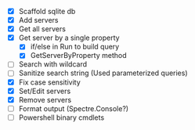 - [x] Scaffold sqlite db
- [x] Add servers
- [x] Get all servers
- [x] Get server by a single property
    - [x] if/else in Run to build query
    - [x] GetServerByProperty method
- [ ] Search with wildcard
- [ ] Sanitize search string (Used parameterized queries)
- [x] Fix case sensitivity
- [x] Set/Edit servers
- [x] Remove servers
- [ ] Format output (Spectre.Console?)
- [ ] Powershell binary cmdlets
